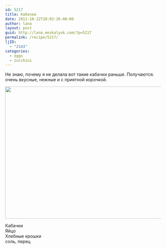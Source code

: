```yaml
---
id: 5217
title: Кабачки
date: 2011-10-22T20:03:26-08:00
author: lana
layout: post
guid: http://lana.moskalyuk.com/?p=5217
permalink: /recipe/5217/
ljID:
  - "2143"
categories:
  - eggs
  - zucchini
---
```

Не знаю, почему я не делала вот такие кабачки раньше. Получаются. очень вкусные, нежные и с приятной корочкой.

<img loading="lazy" class="alignnone" src="http://farm7.static.flickr.com/6220/6270821033_1d558e979e_z.jpg" alt="" width="640" height="427" /> 

Кабачки  
Яйцо  
Хлебные крошки  
соль, перец